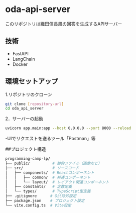 # oda-api-server

このリポジトリは織田信長風の回答を生成するAPIサーバー

## 技術

- FastAPI
- LangChain
- Docker

## 環境セットアップ

1.リポジトリのクローン

   ```bash
   git clone [repository-url]
   cd oda_api_server
   ```

2．サーバーの起動
   ```bash
   uvicorn app.main:app --host 0.0.0.0 --port 8000 --reload
   ```

-UIでリクエストを送るツール「Postman」等


##プロジェクト構造

   ```sh
   programming-camp-lp/
├── public/          # 静的ファイル（画像など）
├── src/             # ソースコード
│   ├── components/  # Reactコンポーネント
│   │   ├── common/  # 共通コンポーネント
│   │   └── layout/  # レイアウト関連コンポーネント
│   ├── constants/   # 定数定義
│   └── types/       # TypeScript型定義
├── .gitignore      # Git除外設定
├── package.json    # プロジェクト設定
└── vite.config.ts  # Vite設定
```
